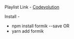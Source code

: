 Playlist Link - [Codevolution](https://www.youtube.com/playlist?list=PLC3y8-rFHvwiPmFbtzEWjESkqBVDbdgGu)

Install -

- npm install formik --save
  OR
- yarn add formik
